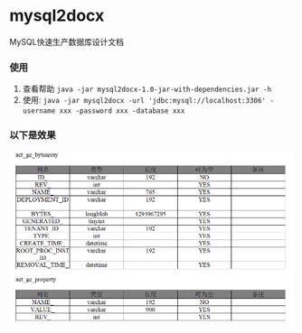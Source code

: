 # mysql2docx
MySQL快速生产数据库设计文档

### 使用

1. 查看帮助
``
java -jar mysql2docx-1.0-jar-with-dependencies.jar -h
``
2. 使用:
``
  java -jar mysql2docx -url 'jdbc:mysql://localhost:3306' -username xxx -password xxx -database xxx
``

### 以下是效果
![示例图片](./example.png "例子")